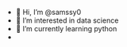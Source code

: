 - 👋 Hi, I’m @samssy0
- 👀 I’m interested in data science
- 🌱 I’m currently learning python
- 

<!---
samssy0/samssy0 is a ✨ special ✨ repository because its `README.md` (this file) appears on your GitHub profile.
You can click the Preview link to take a look at your changes.
--->
